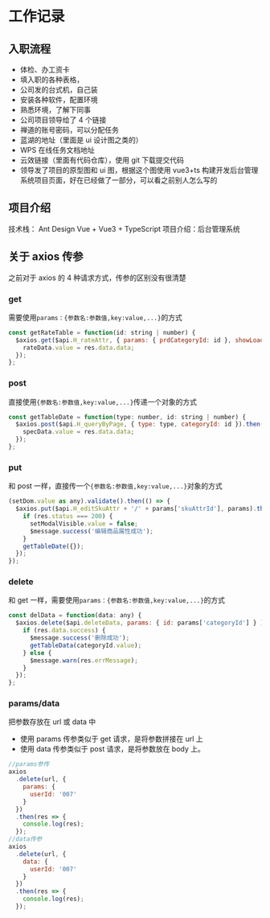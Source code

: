# 工作记录

## 入职流程

- 体检、办工资卡
- 填入职的各种表格，
- 公司发的台式机，自己装
- 安装各种软件，配置环境
- 熟悉环境，了解下同事
- 公司项目领导给了 4 个链接
- 禅道的账号密码，可以分配任务
- 蓝湖的地址（里面是 ui 设计图之类的）
- WPS 在线任务文档地址
- 云效链接（里面有代码仓库），使用 git 下载提交代码
- 领导发了项目的原型图和 ui 图，根据这个图使用 vue3+ts 构建开发后台管理系统项目页面，好在已经做了一部分，可以看之前别人怎么写的

## 项目介绍

技术栈： Ant Design Vue + Vue3 + TypeScript
项目介绍：后台管理系统

## 关于 axios 传参

之前对于 axios 的 4 种请求方式，传参的区别没有很清楚

### get

需要使用`params：{参数名:参数值,key:value,...}`的方式

```js
const getRateTable = function(id: string | number) {
  $axios.get($api.H_rateAttr, { params: { prdCategoryId: id }, showLoading: false }).then((res: any) => {
    rateData.value = res.data.data;
  });
};
```

### post

直接使用`{参数名:参数值,key:value,...}`传递一个对象的方式

```js
const getTableDate = function(type: number, id: string | number) {
  $axios.post($api.H_queryByPage, { type: type, categoryId: id }).then((res: any) => {
    specData.value = res.data.data;
  });
};
```

### put

和 post 一样，直接传一个`{参数名:参数值,key:value,...}`对象的方式

```js
(setDom.value as any).validate().then(() => {
  $axios.put($api.H_editSkuAttr + '/' + params['skuAttrId'], params).then((res: any) => {
    if (res.status === 200) {
      setModalVisible.value = false;
      $message.success('编辑商品属性成功');
    }
    getTableDate({});
  });
});
```

### delete

和 get 一样，需要使用`params：{参数名:参数值,key:value,...}`的方式

```js
const delData = function(data: any) {
  $axios.delete($api.deleteData, params: { id: params['categoryId'] } ).then((res: any) => {
    if (res.data.success) {
      $message.success('删除成功');
      getTableData(categoryId.value);
    } else {
      $message.warn(res.errMessage);
    }
  });
};
```

### params/data

把参数存放在 url 或 data 中

- 使用 params 传参类似于 get 请求，是将参数拼接在 url 上
- 使用 data 传参类似于 post 请求，是将参数放在 body 上。

```js
//params参传
axios
  .delete(url, {
    params: {
      userId: '007'
    }
  })
  .then(res => {
    console.log(res);
  });
//data传参
axios
  .delete(url, {
    data: {
      userId: '007'
    }
  })
  .then(res => {
    console.log(res);
  });
```
